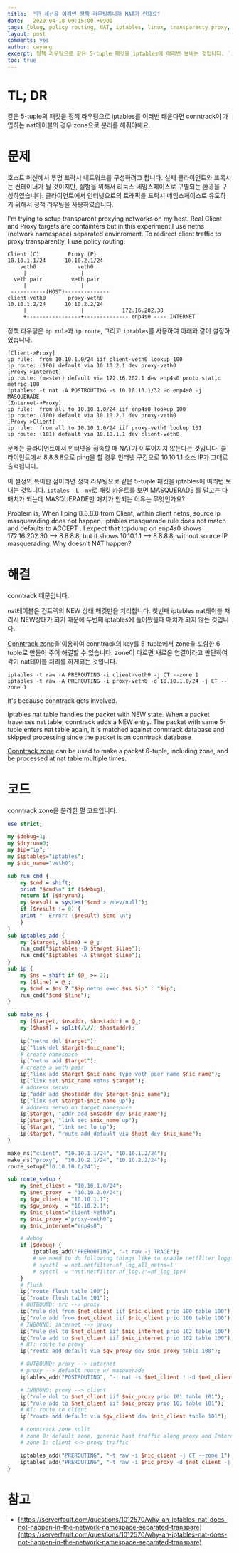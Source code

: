 ```yaml
---
title:  "한 세션을 여러번 정책 라우팅하니까 NAT가 안돼요"
date:   2020-04-18 09:15:00 +0900
tags: [blog, policy routing, NAT, iptables, linux, transparenty proxy, perl]
layout: post
comments: yes
author: cwyang
excerpt: 정책 라우팅으로 같은 5-tuple 패킷을 iptables에 여러번 보내는 것입니다. `iptales -L -nv`로 패킷 카운트를 보면 MASQUERADE룰 말고는 다 매치가 되는데 MASQUERADE만 매치가 안되는 이유는 무엇인가요?
toc: true
---
```

# TL; DR

같은 5-tuple의 패킷을 정책 라우팅으로 iptables를 여러번 태운다면
conntrack이 개입하는 nat테이블의 경우 zone으로 분리를 해줘야해요.

# 문제

호스트 머신에서 투명 프락시 네트워크를 구성하려고 합니다.
실제 클라이언트와 프록시는 컨테이너가 될 것이지만, 실험을 위해서
리눅스 네임스페이스로 구별되는 환경을 구성하였습니다.
클라이언트에서 인터넷으로의 트래픽을 프락시 네임스페이스로 유도하기 위해서
정책 라우팅을 사용하였습니다.

I'm trying to setup transparent proxying networks on my host.
Real Client and Proxy targets are containters but in this experiment I use netns (network namespace) separated envinroment.
To redirect client traffic to proxy transparently, I use policy routing.

```
Client (C)         Proxy (P)
10.10.1.1/24      10.10.2.1/24
    veth0             veth0
     |                 |
  veth pair         veth pair
     |                 |
 -----------(HOST)--------------
client-veth0       proxy-veth0
10.10.1.2/24      10.10.2.2/24
     |                 |            172.16.202.30
     +-----------------+-------------- enp4s0 ---- INTERNET
```

정책 라우팅은 `ip rule`과 `ip route`, 그리고 `iptables`를 사용하여 아래와 같이
설정하였습니다.

```
[Client->Proxy]
ip rule:  from 10.10.1.0/24 iif client-veth0 lookup 100
ip route: (100) default via 10.10.2.1 dev proxy-veth0
[Proxy->Internet]
ip route: (master) default via 172.16.202.1 dev enp4s0 proto static metric 100
iptables: -t nat -A POSTROUTING -s 10.10.10.1/32 -o enp4s0 -j MASQUERADE
[Internet->Proxy]
ip rule:  from all to 10.10.1.0/24 iif enp4s0 lookup 100
ip route: (100) default via 10.10.2.1 dev proxy-veth0
[Proxy->Client]
ip rule:  from all to 10.10.1.0/24 iif proxy-veth0 lookup 101
ip route: (101) default via 10.10.1.1 dev client-veth0
```

문제는 클라이언트에서 인터넷을 접속할 때 NAT가 이루어지지 않는다는 것입니다.
클라이언트에서 8.8.8.8으로 ping을 할 경우 인터넷 구간으로 10.10.1.1 소스 IP가
그대로 출력됩니다.

이 설정의 특이한 점이라면 정책 라우팅으로 같은 5-tuple 패킷을 iptables에
여러번 보내는 것입니다. `iptales -L -nv`로 패킷 카운트를 보면 MASQUERADE
룰 말고는 다 매치가 되는데 MASQUERADE만 매치가 안되는 이유는 무엇인가요?

Problem is, When I ping 8.8.8.8 from Client, within client netns, source ip masquerading does not happen. iptables masquerade rule does not match and defaults to ACCEPT . I expect that tcpdump on enp4s0 shows 172.16.202.30 --> 8.8.8.8, but it shows 10.10.1.1 --> 8.8.8.8, without source IP masquerading. Why doesn't NAT happen?

# 해결

conntrack 때문입니다.

nat테이블은 컨트랙의 NEW 상태 패킷만을 처리합니다.
첫번째 iptables nat테이블 처리시 NEW상태가 되기 때문에
두번째 iptables에 들어왔을때 매치가 되지 않는 것입니다.

[Conntrack zone](https://lwn.net/Articles/370152/)을 이용하여
conntrack의 key를 5-tuple에서 zone을 포함한 6-tuple로 만들어 주어 해결할 수 있습니다.
zone이 다르면 새로운 연결이라고 판단하여 각기 nat테이블 처리를 하게되는 것입니다.

```
iptables -t raw -A PREROUTING -i client-veth0 -j CT --zone 1
iptables -t raw -A PREROUTING -i proxy-veth0 -d 10.10.1.0/24 -j CT --zone 1
```

It's because conntrack gets involved.

Iptables nat table handles the packet with NEW state.
When a packet traverses nat table, conntrack adds a NEW entry.
The packet with same 5-tuple enters nat table again,
it is matched against conntrack database and skipped processing
since the packet is on conntrack database

[Conntrack zone](https://lwn.net/Articles/370152/) can be used to 
make a packet 6-tuple, including zone,  and be processed at nat table multiple times.

# 코드

conntrack zone을 분리한 펄 코드입니다.


``` perl
use strict;

my $debug=1;
my $dryrun=0;
my $ip="ip";
my $iptables="iptables";
my $nic_name="veth0";

sub run_cmd {
    my $cmd = shift;
    print "$cmd\n" if ($debug);
    return if ($dryrun);
    my $result = system("$cmd > /dev/null");
    if ($result != 0) {
	print "  Error: ($result) $cmd \n";
    }
}
sub iptables_add {
    my ($target, $line) = @_;
    run_cmd("$iptables -D $target $line");
    run_cmd("$iptables -A $target $line");
}
sub ip {
    my $ns = shift if (@_ >= 2);
    my ($line) = @_;
    my $cmd = $ns ? "$ip netns exec $ns $ip" : "$ip";
    run_cmd("$cmd $line");
}

sub make_ns {
    my ($target, $nsaddr, $hostaddr) = @_;
    my ($host) = split(/\//, $hostaddr);
    
    ip("netns del $target");
    ip("link del $target-$nic_name");
    # create namespace
    ip("netns add $target");
    # create a veth pair
    ip("link add $target-$nic_name type veth peer name $nic_name");
    ip("link set $nic_name netns $target");
    # address setup
    ip("addr add $hostaddr dev $target-$nic_name");
    ip("link set $target-$nic_name up");
    # address setup on target namespace
    ip($target, "addr add $nsaddr dev $nic_name");
    ip($target, "link set $nic_name up");
    ip($target, "link set lo up");
    ip($target, "route add default via $host dev $nic_name");
}

make_ns("client", "10.10.1.1/24", "10.10.1.2/24");
make_ns("proxy",  "10.10.2.1/24", "10.10.2.2/24");
route_setup("10.10.10.0/24");

sub route_setup {
    my $net_client = "10.10.1.0/24";
    my $net_proxy  = "10.10.2.0/24";
    my $gw_client = "10.10.1.1";
    my $gw_proxy  = "10.10.2.1";
    my $nic_client="client-veth0";
    my $nic_proxy ="proxy-veth0";
    my $nic_internet="enp4s0";

    # debug
    if ($debug) {
		iptables_add("PREROUTING", "-t raw -j TRACE");
		# we need to do following things like to enable netfliter logging
		# sysctl -w net.netfilter.nf_log_all_netns=1
		# sysctl -w "net.netfilter.nf_log.2"=nf_log_ipv4
    }
    # flush
    ip("route flush table 100");
    ip("route flush table 101");
    # OUTBOUND: src --> proxy
    ip("rule del from $net_client iif $nic_client prio 100 table 100");
    ip("rule add from $net_client iif $nic_client prio 100 table 100");
    # INBOUND: internet --> proxy
    ip("rule del to $net_client iif $nic_internet prio 102 table 100");
    ip("rule add to $net_client iif $nic_internet prio 102 table 100");
    # RT: route to proxy
    ip("route add default via $gw_proxy dev $nic_proxy table 100");

    # OUTBOUND: proxy --> internet
    # proxy --> default route w/ masquerade
    iptables_add("POSTROUTING", "-t nat -s $net_client ! -d $net_client -o $nic_internet -j MASQUERADE");

    # INBOUND: proxy --> client
    ip("rule del to $net_client iif $nic_proxy prio 101 table 101");
    ip("rule add to $net_client iif $nic_proxy prio 101 table 101");
    # RT: route to client
    ip("route add default via $gw_client dev $nic_client table 101");

    # conntrack zone split
    # zone 0: default zone, generic host traffic along proxy and Internet
    # zone 1: client <-> proxy traffic

    iptables_add("PREROUTING", "-t raw -i $nic_client -j CT --zone 1");
    iptables_add("PREROUTING", "-t raw -i $nic_proxy -d $net_client -j CT --zone 1");
}
```

# 참고

* [https://serverfault.com/questions/1012570/why-an-iptables-nat-does-not-happen-in-the-network-namespace-separated-transpare](https://serverfault.com/questions/1012570/why-an-iptables-nat-does-not-happen-in-the-network-namespace-separated-transpare)

